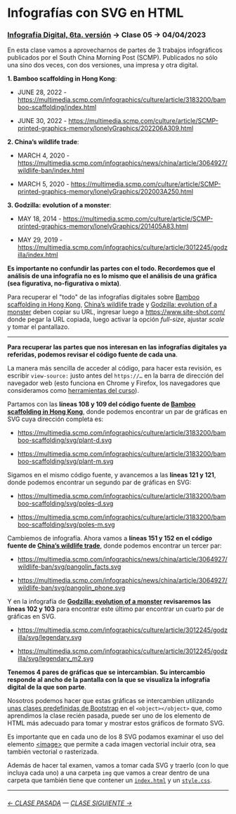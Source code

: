 # Infografías con SVG en HTML

### [Infografía Digital, 6ta. versión](https://github.com/profesorfaco/dno075-2023-1#readme) → Clase 05 → 04/04/2023

En esta clase vamos a aprovecharnos de partes de 3 trabajos infográficos publicados por el South China Morning Post (SCMP). Publicados no sólo una sino dos veces, con dos versiones, una impresa y otra digital.

**1. Bamboo scaffolding in Hong Kong**: 

- JUNE 28, 2022 - https://multimedia.scmp.com/infographics/culture/article/3183200/bamboo-scaffolding/index.html

- JUNE 30, 2022 - https://multimedia.scmp.com/culture/article/SCMP-printed-graphics-memory/lonelyGraphics/202206A309.html

**2. China’s wildlife trade**:

- MARCH 4, 2020 - https://multimedia.scmp.com/infographics/news/china/article/3064927/wildlife-ban/index.html

- MARCH 5, 2020 - https://multimedia.scmp.com/culture/article/SCMP-printed-graphics-memory/lonelyGraphics/202003A250.html

**3. Godzilla: evolution of a monster**:

- MAY 18, 2014 - https://multimedia.scmp.com/culture/article/SCMP-printed-graphics-memory/lonelyGraphics/201405A83.html

- MAY 29, 2019 - https://multimedia.scmp.com/infographics/culture/article/3012245/godzilla/index.html

**Es importante no confundir las partes con el todo. Recordemos que el análisis de una infografía no es lo mismo que el análisis de una gráfica (sea figurativa, no-figurativa o mixta)**.

Para recuperar el "todo" de las infografías digitales sobre [Bamboo scaffolding in Hong Kong](https://multimedia.scmp.com/infographics/culture/article/3183200/bamboo-scaffolding/index.html), [China’s wildlife trade](https://multimedia.scmp.com/infographics/news/china/article/3064927/wildlife-ban/index.html) y [Godzilla: evolution of a monster](https://multimedia.scmp.com/infographics/culture/article/3012245/godzilla/index.html) deben copiar su URL, ingresar luego a https://www.site-shot.com/ donde pegar la URL copiada, luego activar la opción *full-size*, ajustar *scale* y tomar el pantallazo.

- - - - - - - - 

**Para recuperar las partes que nos interesan en las infografías digitales ya referidas, podemos revisar el código fuente de cada una**.

La manera más sencilla de acceder al código, para hacer esta revisión, es escribir `view-source:` justo antes del `https://…` en la barra de dirección del navegador web (esto funciona en Chrome y Firefox, los navegadores que consideramos como [herramientas del curso](https://github.com/profesorfaco/dno075-2023-1#herramientas)).

Partamos con las **líneas 108 y 109 del código fuente de [Bamboo scaffolding in Hong Kong](https://multimedia.scmp.com/infographics/culture/article/3183200/bamboo-scaffolding/index.html)**, donde podemos encontrar un par de gráficas en SVG cuya dirección completa es:

- https://multimedia.scmp.com/infographics/culture/article/3183200/bamboo-scaffolding/svg/plant-d.svg

- https://multimedia.scmp.com/infographics/culture/article/3183200/bamboo-scaffolding/svg/plant-m.svg

Sigamos en el mismo código fuente, y avancemos a las **líneas 121 y 121**, donde podemos encontrar un segundo par de gráficas en SVG:

- https://multimedia.scmp.com/infographics/culture/article/3183200/bamboo-scaffolding/svg/poles-d.svg

- https://multimedia.scmp.com/infographics/culture/article/3183200/bamboo-scaffolding/svg/poles-m.svg

Cambiemos de infografía. Ahora vamos a **líneas 151 y 152 en el código fuente de [China’s wildlife trade](https://multimedia.scmp.com/infographics/news/china/article/3064927/wildlife-ban/index.html)**, donde podemos encontrar un tercer par: 

- https://multimedia.scmp.com/infographics/news/china/article/3064927/wildlife-ban/svg/pangolin_facts.svg

- https://multimedia.scmp.com/infographics/news/china/article/3064927/wildlife-ban/svg/pangolin_phone.svg

Y en la infografía de **[Godzilla: evolution of a monster](https://multimedia.scmp.com/infographics/culture/article/3012245/godzilla/index.html) revisaremos las líneas 102 y 103** para encontrar este último par encontrar un cuarto par de gráficas en SVG.

- https://multimedia.scmp.com/infographics/culture/article/3012245/godzilla/svg/legendary.svg

- https://multimedia.scmp.com/infographics/culture/article/3012245/godzilla/svg/legendary_m2.svg

**Tenemos 4 pares de gráficas que se intercambian. Su intercambio responde al ancho de la pantalla con la que se visualiza la infografía digital de la que son parte**.

Nosotros podemos hacer que estas gráficas se intercambien utilizando [unas clases predefinidas de Bootstrap](https://getbootstrap.com/docs/5.3/utilities/display/) en el `<object></object>` que, como aprendimos la clase recién pasada, puede ser uno de los elemento de HTML más adecuado para tomar y mostrar estos gráficos de formato SVG.

Es importante que en cada uno de los 8 SVG podamos examinar el uso del elemento [\<image>](https://developer.mozilla.org/en-US/docs/Web/SVG/Element/image) que permite a cada imagen vectorial incluir otra, sea también vectorial o rasterizada.

Además de hacer tal examen, vamos a tomar cada SVG y traerlo (con lo que incluya cada uno) a una carpeta `img` que vamos a crear dentro de una carpeta que también tiene que contener un [`index.html`](https://profesorfaco.github.io/dno075-2023-1/clase-05/) y un [`style.css`](https://profesorfaco.github.io/dno075-2023-1/clase-05/style.css).

- - - - - - - - - - 

###### [← CLASE PASADA](https://github.com/profesorfaco/dno075-2023-1/tree/main/clase-04) — [CLASE SIGUIENTE →](https://github.com/profesorfaco/dno075-2023-1/tree/main/clase-06) 

